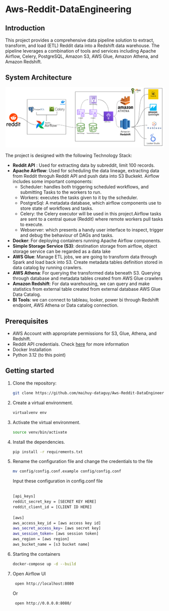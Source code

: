 # Aws-Reddit-DataEngineering

## Introduction
This project provides a comprehensive data pipeline solution to extract, transform, and load (ETL) Reddit data into a Redshift data warehouse. The pipeline leverages a combination of tools and services including Apache Airflow, Celery, PostgreSQL, Amazon S3, AWS Glue, Amazon Athena, and Amazon Redshift.

## System Architecture
![System Architecture](https://github.com/maihuy-dataguy/Aws-Reddit-DataEngineering/blob/main/pics/RedditDataEngineering.png)


The project is designed with the following Technology Stack:

- **Reddit API** : Used for extracting data by subreddit, limit 100 records.
- **Apache Airflow**: Used for scheduling the data lineage, extracting data from Reddit throguh Reddit API and push data into S3 Buckekt. Airflow includes some important components:
    - Scheduler: handles both triggering scheduled workflows, and submitting Tasks to the workers to run.
    - Workers: executes the tasks given to it by the scheduler. 
    - PostgreSql: A metadata database, which airflow components use to store state of workflows and tasks.
    - Celery: the Celery executor will be used in this project.Airflow tasks are sent to a central queue (Reddit) where remote workers pull tasks to execute.
    - Webserver: which presents a handy user interface to inspect, trigger and debug the behaviour of DAGs and tasks.
- **Docker**: For deploying containers running Apache Airflow components.
- **Simple Storage Service (S3)**: destination storage from airflow, object storage service can be regarded as a data lake
- **AWS Glue**: Manage ETL jobs, we are going to transform data through Spark and load back into S3. Create metadata tables definition stored in data catalog by running crawlers. 
- **AWS Athena**: For querying the transformed data beneath S3. Querying through database and metadata tables created from AWS Glue crawlers
- **Amazon Redshift**: For data warehousing, we can query and make statistics from external table created from external database AWS Glue Data Catalog.
- **BI Tools**: we can connect to tableau, looker, power bi through Redshift endpoint, AWS Athena or Data catalog connection.

## Prerequisites
- AWS Account with appropriate permissions for S3, Glue, Athena, and Redshift.
- Reddit API credentials. Check [here](https://www.reddit.com/r/reddit.com/wiki/api/) for more information
- Docker Installation
- Python 3.12 (to this point)

## Getting started
1. Clone the repository:
    ```bash
    git clone https://github.com/maihuy-dataguy/Aws-Reddit-DataEngineering.git
    ```
2. Create a virtual environment.
    ```bash
    virtualvenv env
    ```
3. Activate the virtual environment.
     ```bash
    source venv/bin/activate
    ```
4. Install the dependencies.
    ```bash
    pip install -r requirements.txt
    ```
5. Rename the configuration file and change the credentials to the file
     ```bash
     mv config/config.conf.example config/config.conf
    ```
    
   Input these configuration in config.conf file

    ```bash
    
    [api_keys]
    reddit_secret_key = [SECRET KEY HERE]
    reddit_client_id = [CLIENT ID HERE]
    
    [aws]
    aws_access_key_id = [aws access key id]
    aws_secret_access_key= [aws secret key]
    aws_session_token= [aws session token]
    aws_region = [aws region]
    aws_bucket_name = [s3 bucket name]
    ```
6. Starting the containers
     ```bash
     docker-compose up -d --build
    ```
7. Open Airflow UI
   ```bash
    open http://localhost:8080
   ```
   Or
   ```bash
    open http://0.0.0.0:8080/
   ```


